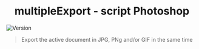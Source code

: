 <h1 align="center">multipleExport - script Photoshop</h1>
<p>
  <img alt="Version" src="https://img.shields.io/badge/version-1.2.0-blue.svg?cacheSeconds=2592000" />
</p>

> Export the active document in JPG, PNg and/or GIF in the same time
